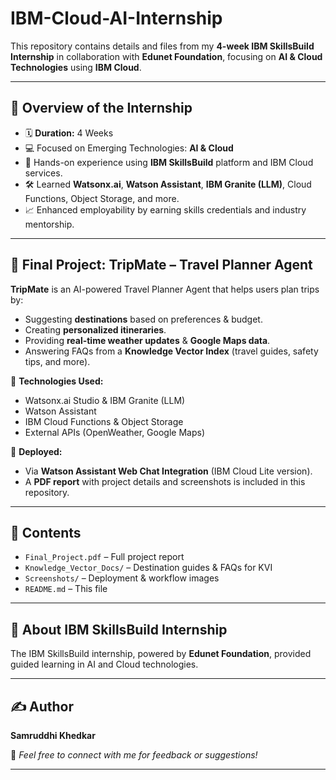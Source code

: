 # IBM-Cloud-AI-Internship

This repository contains details and files from my **4-week IBM SkillsBuild Internship** in collaboration with **Edunet Foundation**, focusing on **AI & Cloud Technologies** using **IBM Cloud**.  

---

## 📖 Overview of the Internship  

- 🗓️ **Duration:** 4 Weeks  
- 💻 Focused on Emerging Technologies: **AI & Cloud**  
- 🧠 Hands-on experience using **IBM SkillsBuild** platform and IBM Cloud services.  
- 🛠️ Learned **Watsonx.ai**, **Watson Assistant**, **IBM Granite (LLM)**, Cloud Functions, Object Storage, and more.  
- 📈 Enhanced employability by earning skills credentials and industry mentorship.  

---

## 🚀 Final Project: **TripMate – Travel Planner Agent**  

**TripMate** is an AI-powered Travel Planner Agent that helps users plan trips by:  
- Suggesting **destinations** based on preferences & budget.  
- Creating **personalized itineraries**.  
- Providing **real-time weather updates** & **Google Maps data**.  
- Answering FAQs from a **Knowledge Vector Index** (travel guides, safety tips, and more).  

🔹 **Technologies Used:**  
- Watsonx.ai Studio & IBM Granite (LLM)  
- Watson Assistant  
- IBM Cloud Functions & Object Storage  
- External APIs (OpenWeather, Google Maps)  

🔹 **Deployed:**  
- Via **Watson Assistant Web Chat Integration** (IBM Cloud Lite version).  
- A **PDF report** with project details and screenshots is included in this repository.  

---

## 📂 Contents  

- `Final_Project.pdf` – Full project report  
- `Knowledge_Vector_Docs/` – Destination guides & FAQs for KVI  
- `Screenshots/` – Deployment & workflow images  
- `README.md` – This file  

---

## 🏅 About IBM SkillsBuild Internship  

The IBM SkillsBuild internship, powered by **Edunet Foundation**, provided guided learning in AI and Cloud technologies.

---

## ✍️ Author  

**Samruddhi Khedkar**  

💌 *Feel free to connect with me for feedback or suggestions!*  

---

